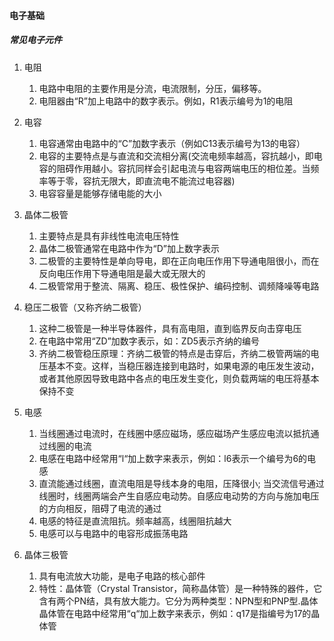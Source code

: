 #### 电子基础

##### 常见电子元件 
1. 电阻
    1. 电路中电阻的主要作用是分流，电流限制，分压，偏移等。
    2. 电阻器由“R”加上电路中的数字表示。例如，R1表示编号为1的电阻
2. 电容
    1. 电容通常由电路中的“C”加数字表示（例如C13表示编号为13的电容）
    2. 电容的主要特点是与直流和交流相分离(交流电频率越高，容抗越小，即电容的阻碍作用越小。容抗同样会引起电流与电容两端电压的相位差。当频率等于零，容抗无限大，即直流电不能流过电容器)
    3. 电容容量是能够存储电能的大小
3. 晶体二极管
    1. 主要特点是具有非线性电流电压特性
    2. 晶体二极管通常在电路中作为“D”加上数字表示
    3. 二极管的主要特性是单向导电，即在正向电压作用下导通电阻很小，而在反向电压作用下导通电阻是最大或无限大的
    4. 二极管常用于整流、隔离、稳压、极性保护、编码控制、调频降噪等电路
        
4. 稳压二极管（又称齐纳二极管）
    1. 这种二极管是一种半导体器件，具有高电阻，直到临界反向击穿电压
    2. 在电路中常用“ZD”加数字表示，如：ZD5表示齐纳的编号
    3. 齐纳二极管稳压原理：齐纳二极管的特点是击穿后，齐纳二极管两端的电压基本不变。这样，当稳压器连接到电路时，如果电源的电压发生波动，或者其他原因导致电路中各点的电压发生变化，则负载两端的电压将基本保持不变
5. 电感
    1. 当线圈通过电流时，在线圈中感应磁场，感应磁场产生感应电流以抵抗通过线圈的电流
    2. 电感在电路中经常用“l“加上数字来表示，例如：l6表示一个编号为6的电感
    3. 直流能通过线圈，直流电阻是导线本身的电阻，压降很小; 当交流信号通过线圈时，线圈两端会产生自感应电动势。自感应电动势的方向与施加电压的方向相反，阻碍了电流的通过
    4. 电感的特征是直流阻抗。频率越高，线圈阻抗越大
    5. 电感可以与电路中的电容形成振荡电路
6. 晶体三极管
    1. 具有电流放大功能，是电子电路的核心部件
    2. 特性：晶体管（Crystal Transistor，简称晶体管）是一种特殊的器件，它含有两个PN结，具有放大能力。它分为两种类型：NPN型和PNP型.晶体晶体管在电路中经常用“q“加上数字来表示，例如：q17是指编号为17的晶体管
